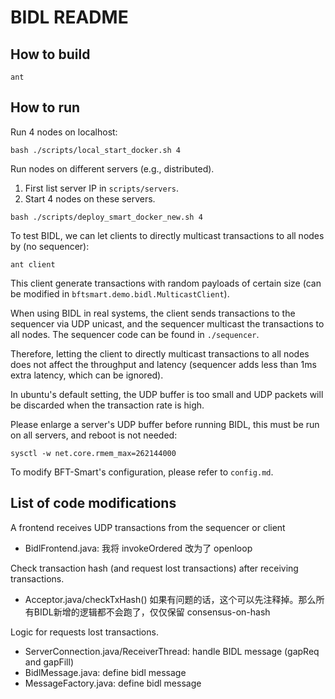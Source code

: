 # BIDL README

## How to build

```shell
ant
```

## How to run

Run 4 nodes on localhost:

```shell
bash ./scripts/local_start_docker.sh 4
```

Run nodes on different servers (e.g., distributed).

1. First list server IP in `scripts/servers`.
2. Start 4 nodes on these servers.

```shell
bash ./scripts/deploy_smart_docker_new.sh 4
```

To test BIDL, we can let clients to directly multicast transactions to all nodes by (no sequencer):

```shell
ant client
```

This client generate transactions with random payloads of certain size (can be
modified in `bftsmart.demo.bidl.MulticastClient`). 


When using BIDL in real systems, the client sends transactions to the sequencer
via UDP unicast, and the sequencer multicast the transactions to all nodes. The
sequencer code can be found in `./sequencer`.

Therefore, letting the client to directly multicast transactions to all nodes
does not affect the throughput and latency (sequencer adds less than 1ms extra
latency, which can be ignored).

In ubuntu's default setting, the UDP buffer is too small and UDP packets will be
discarded when the transaction rate is high.

Please enlarge a server's UDP buffer before running BIDL, this must be run on
all servers, and reboot is not needed:

```shell
sysctl -w net.core.rmem_max=262144000
```

To modify BFT-Smart's configuration, please refer to `config.md`.

## List of code modifications

A frontend receives UDP transactions from the sequencer or client

- BidlFrontend.java: 我将 invokeOrdered 改为了 openloop

Check transaction hash (and request lost transactions) after receiving transactions.

- Acceptor.java/checkTxHash() 如果有问题的话，这个可以先注释掉。那么所有BIDL新增的逻辑都不会跑了，仅仅保留 consensus-on-hash

Logic for requests lost transactions.

- ServerConnection.java/ReceiverThread: handle BIDL message (gapReq and gapFill)
- BidlMessage.java: define bidl message
- MessageFactory.java: define bidl message